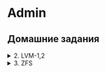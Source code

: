 # Admin

## Домашние задания

<details>
    <summary>2. LVM-1,2</summary>
<b>Описание задания</b>

1. Настроить LVM в Ubuntu 24.04 Server
2. Создать Physical Volume, Volume Group и Logical Volume
3. Отформатировать и смонтировать файловую систему
4. Расширить файловую систему за счёт нового диска
5. Выполнить resize
6. Проверить корректность работы

**Смотрим блочные устройства**

```bash
kirill@ubuntusrv:~$ lsblk
NAME   MAJ:MIN RM  SIZE RO TYPE MOUNTPOINTS
sda      8:0    0   25G  0 disk 
├─sda1   8:1    0    1M  0 part 
└─sda2   8:2    0   25G  0 part /
sdb      8:16   0 20,8G  0 disk 
sdc      8:32   0   11G  0 disk 
sdd      8:48   0  5,4G  0 disk 
sde      8:64   0  5,4G  0 disk 
sr0     11:0    1 1024M  0 rom  
```
</details>
<details>
    <summary>3. ZFS</summary>
asasasas
</details>